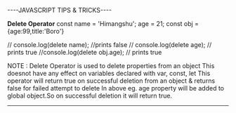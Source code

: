----JAVASCRIPT TIPS & TRICKS----

**Delete Operator**
const name = 'Himangshu';
age = 21;
const obj = {age:99,title:'Boro'}

// console.log(delete name); //prints false
// console.log(delete age); // prints true
//console.log(delete obj.age); // prints true

NOTE : Delete Operator is used to delete properties from an object
This doesnot have any effect on variables declared with var, const, let
This operator will return true on successful deletion from an object & returns false for failed attempt to delete
In above eg. age property will be added to global object.So on successful deletion it will return true.

-----------------------------------
